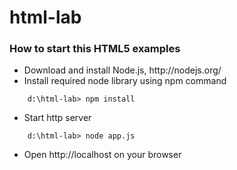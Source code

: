 # html-lab

<h3>How to start this HTML5 examples</h3>

<ul>
  <li>Download and install Node.js, http://nodejs.org/</li>
  <li>Install required node library using npm command
</ul>

```
    d:\html-lab> npm install
```

<ul>
  <li>Start http server
</ul>

```
    d:\html-lab> node app.js
```

<ul>
<li>Open http://localhost on your browser
</ul>

